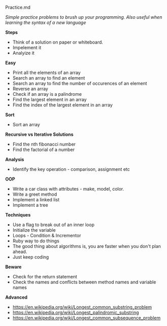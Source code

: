 Practice.md

 *Simple practice problems to brush up your programming. Also useful when learning the syntax of a new language*

**Steps**
* Think of a solution on paper or whiteboard.
* Impelement it
* Analyize it


**Easy**
* Print all the elements of an array
* Search an array to find an element
* Search an array to find the number of occurences of an element
* Reverse an array
* Check if an array is a palindrome
* Find the largest element in an array
* Find the index of the largest element in an array

**Sort**
* Sort an array

**Recursive vs Iterative Solutions**
* Find the nth fibonacci number
* Find the factorial of a number

**Analysis**
* Identify the key operation - comparison, assignment etc

**OOP**
* Write a car class with attributes - make, model, color.
* Write a greet method
* Implement a linked list
* Implement a tree

**Techniques**
* Use a flag to break out of an inner loop
* Initialize the variable
* Loops - Condition & Incrementor
* Ruby way to do things
* The good thing about algorithms is, you are faster when you don't plan ahead. 
* Just keep coding

**Beware**
* Check for the return statement
* Check the names and conflicts between method names and variable names

**Advanced**
* https://en.wikipedia.org/wiki/Longest_common_substring_problem
* https://en.wikipedia.org/wiki/Longest_palindromic_substring
* https://en.wikipedia.org/wiki/Longest_common_subsequence_problem
